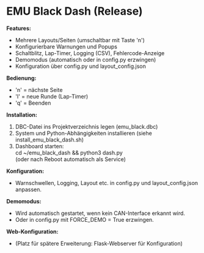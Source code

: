 # EMU Black Dash (Release)

**Features:**
- Mehrere Layouts/Seiten (umschaltbar mit Taste 'n')
- Konfigurierbare Warnungen und Popups
- Schaltblitz, Lap-Timer, Logging (CSV), Fehlercode-Anzeige
- Demomodus (automatisch oder in config.py erzwingen)
- Konfiguration über config.py und layout_config.json

**Bedienung:**
- 'n' = nächste Seite
- 'l' = neue Runde (Lap-Timer)
- 'q' = Beenden

**Installation:**
1. DBC-Datei ins Projektverzeichnis legen (emu_black.dbc)
2. System und Python-Abhängigkeiten installieren (siehe install_emu_black_dash.sh)
3. Dashboard starten:  
   cd ~/emu_black_dash && python3 dash.py  
   (oder nach Reboot automatisch als Service)

**Konfiguration:**
- Warnschwellen, Logging, Layout etc. in config.py und layout_config.json anpassen.

**Demomodus:**
- Wird automatisch gestartet, wenn kein CAN-Interface erkannt wird.
- Oder in config.py mit FORCE_DEMO = True erzwingen.

**Web-Konfiguration:**
- (Platz für spätere Erweiterung: Flask-Webserver für Konfiguration)
